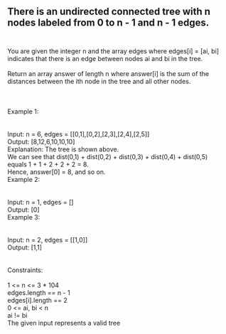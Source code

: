 ## There is an undirected connected tree with n nodes labeled from 0 to n - 1 and n - 1 edges. <br> <br> 
You are given the integer n and the array edges where edges[i] = [ai, bi] indicates that there is an edge between nodes ai and bi in the tree. <br> <br> 
Return an array answer of length n where answer[i] is the sum of the distances between the ith node in the tree and all other nodes. <br> <br> <br> <br> 
Example 1: <br> <br> <br> 
Input: n = 6, edges = [[0,1],[0,2],[2,3],[2,4],[2,5]] <br> 
Output: [8,12,6,10,10,10] <br> 
Explanation: The tree is shown above. <br> 
We can see that dist(0,1) + dist(0,2) + dist(0,3) + dist(0,4) + dist(0,5) <br> 
equals 1 + 1 + 2 + 2 + 2 = 8. <br> 
Hence, answer[0] = 8, and so on. <br> 
Example 2: <br> <br> <br> 
Input: n = 1, edges = [] <br> 
Output: [0] <br> 
Example 3: <br> <br> <br> 
Input: n = 2, edges = [[1,0]] <br> 
Output: [1,1] <br> <br> <br> 
Constraints: <br> <br> 
1 <= n <= 3 * 104 <br> 
edges.length == n - 1 <br> 
edges[i].length == 2 <br> 
0 <= ai, bi < n <br> 
ai != bi <br> 
The given input represents a valid tree <br> 
